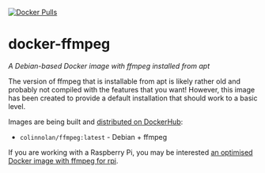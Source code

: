 [![Docker Pulls](https://img.shields.io/docker/pulls/colinnolan/ffmpeg)](https://hub.docker.com/repository/docker/colinnolan/ffmpeg)

# docker-ffmpeg
_A Debian-based Docker image with ffmpeg installed from apt_

The version of ffmpeg that is installable from apt is likely rather old and probably not compiled with the features
that you want! However, this image has been created to provide a default installation that should work to a basic level.

Images are being built and [distributed on DockerHub](https://cloud.docker.com/repository/docker/colinnolan/ffmpeg):
- `colinnolan/ffmpeg:latest` - Debian + ffmpeg

If you are working with a Raspberry Pi, you may be interested [an optimised Docker image with ffmpeg for rpi](https://github.com/colin-nolan/docker-ffmpeg-rpi).
